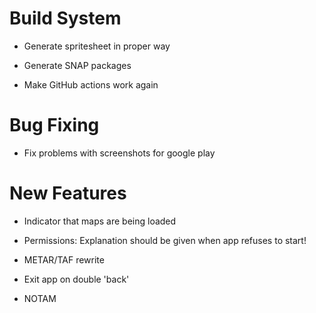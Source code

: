# Build System

* Generate spritesheet in proper way

* Generate SNAP packages

* Make GitHub actions work again


# Bug Fixing

* Fix problems with screenshots for google play


# New Features

* Indicator that maps are being loaded

* Permissions: Explanation should be given when app refuses to start!

* METAR/TAF rewrite

* Exit app on double 'back'

* NOTAM
